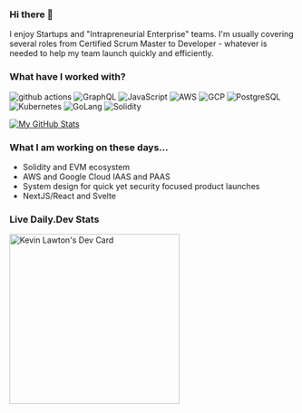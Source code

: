 ### Hi there 👋

I enjoy Startups and "Intrapreneurial Enterprise" teams. I'm usually covering several roles from Certified Scrum Master to Developer - whatever is needed to help my team launch quickly and efficiently. 
 
### What have I worked with?
<p>
  <img alt="github actions" src="https://img.shields.io/badge/-Github_Actions-2088FF?style=flat-square&logo=github-actions&logoColor=white" />
  <img alt="GraphQL" src="https://img.shields.io/badge/-GraphQL-E10098?style=flat-square&logo=graphql&logoColor=white" />
  <img alt="JavaScript"src="https://img.shields.io/badge/JavaScript-F7DF1E?style=flat-square&logo=javascript&logoColor=black" />
  <img alt="AWS" src="https://img.shields.io/badge/AWS--Amplify-232F3E?style=flat-square&logo=amazon-aws&logoColor=white" />
  <img alt="GCP" src="https://img.shields.io/badge/Google_Cloud-blue?style=flat-square&logo=GCP&logoColor=white" />
  <img alt="PostgreSQL" src="https://img.shields.io/badge/PostgreSQL-316192?style=flat-square&logo=postgresql&logoColor=white" />
  <img alt="Kubernetes" src="https://img.shields.io/badge/kubernetes-326ce5.svg?&style=flat-square&logo=kubernetes&logoColor=white" />
  <img alt="GoLang" src="https://img.shields.io/badge/Go-00ADD8?style=flat-square&logo=golang&logoColor=white" />
  <img alt="Solidity" src="https://img.shields.io/badge/Solidity-blue?style=flat-square&logo=solidity&logoColor=white" />
</p>

[![My GitHub Stats](https://github-readme-stats.vercel.app/api/?username=kevlawton&count_private=true&theme=tokyonight&showicons=true)]()

### What I am working on these days...
   - Solidity and EVM ecosystem
   - AWS and Google Cloud IAAS and PAAS
   - System design for quick yet security focused product launches
   - NextJS/React and Svelte
   
### Live Daily.Dev Stats
<a href="https://app.daily.dev/kevlawton"><img src="https://api.daily.dev/devcards/9838511bb6bc43d9a8d53c40ea77d05d.png?r=jh1" width="300" alt="Kevin Lawton's Dev Card"/></a>
